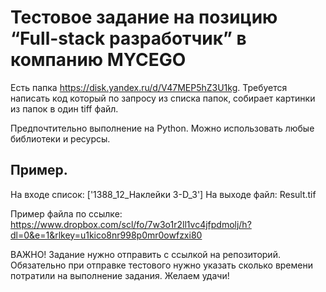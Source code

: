 # Тестовое задание на позицию “Full-stack разработчик” в компанию MYCEGO


Есть папка https://disk.yandex.ru/d/V47MEP5hZ3U1kg.
Требуется написать код который по запросу из списка папок, собирает картинки из папок в один tiff файл.

Предпочтительно выполнение на Python. Можно использовать любые библиотеки и ресурсы.

## Пример.
На входе список: ['1388_12_Наклейки 3-D_3']
На выходе файл: Result.tif

Пример файла по ссылке: 
https://www.dropbox.com/scl/fo/7w3o1r2ll1vc4jfpdmolj/h?dl=0&e=1&rlkey=u1kico8nr998p0mr0owfzxi80


ВАЖНО! Задание нужно отправить с ссылкой на репозиторий.
Обязательно при отправке тестового нужно указать сколько времени потратили на выполнение задания.
Желаем удачи!
